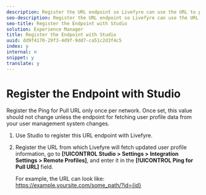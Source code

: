 ```yaml
---
description: Register the URL endpoint so Livefyre can use the URL to pull updated profile information.
seo-description: Register the URL endpoint so Livefyre can use the URL to pull updated profile information.
seo-title: Register the Endpoint with Studio
solution: Experience Manager
title: Register the Endpoint with Studio
uuid: dd9f4170-29f3-4d9f-9dd7-ca51c2d3f4c5
index: y
internal: n
snippet: y
translate: y
---
```


# Register the Endpoint with Studio

Register the Ping for Pull URL only once per network. Once set, this value should not change unless the endpoint for fetching user profile data from your user management system changes.

1. Use Studio to register this URL endpoint with Livefyre.
1. Register the URL from which Livefyre will fetch updated user profile information, go to **[!UICONTROL  Studio > Settings > Integration Settings > Remote Profiles]**, and enter it in the **[!UICONTROL  Ping for Pull URL]** field.

   For example, the URL can look like: https://example.yoursite.com/some_path/?id={id}

